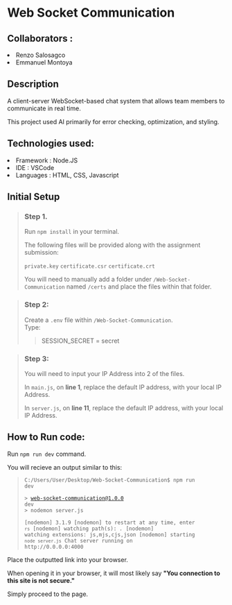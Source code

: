 # Web Socket Communication

## __Collaborators :__

<li>Renzo Salosagco</li>

<li>Emmanuel Montoya</li>

## Description

A client-server WebSocket-based chat system that allows team members to communicate in real time.

This project used AI primarily for error checking, optimization, and styling.

## Technologies used:
<li>Framework : Node.JS</li>
<li>IDE : VSCode</li>
<li>Languages : HTML, CSS, Javascript</li>

## Initial Setup

> ### **Step 1.**
> 
> Run <code>npm install</code> in your terminal.
> 
> The following files will be provided along with the assignment submission:
> 
> <code>private.key</code>
> <code>certificate.csr</code>
> <code>certificate.crt</code>
> 
> You will need to manually add a folder under <code>/Web-Socket-Communication</code> named <code>/certs</code> and place the files within that folder.

> ### **Step 2:**
> 
> Create a <code>.env</code> file within <code>/Web-Socket-Communication</code>.<br>
> Type:
> 
>> SESSION_SECRET = secret

> ### Step 3:
> 
> You will need to input your IP Address into 2 of the files.
> 
> In <code>main.js</code>, on __**line 1**__, replace the default IP address, with your local IP Address.
> 
> In <code>server.js</code>, on __**line 11**__, replace the default IP address, with your local IP Address.

## How to Run code:

Run <code>npm run dev</code> command.

You will recieve an output similar to this:

> <code>C:/Users/User/Desktop/Web-Socket-Communication$ npm run dev</code>
>
> <code>> web-socket-communication@1.0.0 dev</code><br>
> <code>> nodemon server.js</code>
>
> <code>[nodemon] 3.1.9
> [nodemon] to restart at any time, enter `rs`
> [nodemon] watching path(s): *.*
> [nodemon] watching extensions: js,mjs,cjs,json
> [nodemon] starting `node server.js`
> Chat server running on ht<span>tp://</span>0.0.0.0:4000</code>

Place the outputted link into your browser.

When opening it in your browser, it will most likely say **"You connection to this site is not secure."**

Simply proceed to the page. 

